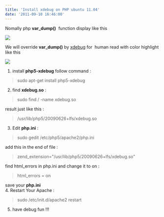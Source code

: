 ```yaml
---
title: 'Install xdebug on PHP ubuntu 11.04'
date: '2011-09-10 16:46:00'
---
```


Nomally php **var\_dump()**  function display like this  
  
[![](http://1.bp.blogspot.com/-e31u8qPXI0k/TmsxO34dq8I/AAAAAAAAEyE/JSCsHe7wTTs/s320/Screenshot-3.png)](http://1.bp.blogspot.com/-e31u8qPXI0k/TmsxO34dq8I/AAAAAAAAEyE/JSCsHe7wTTs/s1600/Screenshot-3.png)  
  
We will override **var\_dump()** by [xdebug](http://xdebug.org/) for  human read with color highlight like this  
  
[![](http://2.bp.blogspot.com/-NqV0GDRTk-c/TmsxabTbtWI/AAAAAAAAEyI/jL81hbjq5lw/s400/Screenshot-4.png)](http://2.bp.blogspot.com/-NqV0GDRTk-c/TmsxabTbtWI/AAAAAAAAEyI/jL81hbjq5lw/s1600/Screenshot-4.png)  
  
  
1. install **php5-xdebug** follow command :  

> sudo apt-get install php5-xdebug 

  
2. find **xdebug.so** :  

> sudo find / -name xdebug.so

  
result just like this :  

> /usr/lib/php5/20090626+lfs/xdebug.so

  
3. Edit **php.ini** :  

> sudo gedit /etc/php5/apache2/php.ini

  
add this in the end of file :
> zend\_extension="/usr/lib/php5/20090626+lfs/xdebug.so"

  
find html\_errors in php.ini and change it to on :
> html\_errors = on

save your **php.ini**  
4. Restart Your Apache :
> sudo /etc/init.d/apache2 restart

5. have debug fun !!!